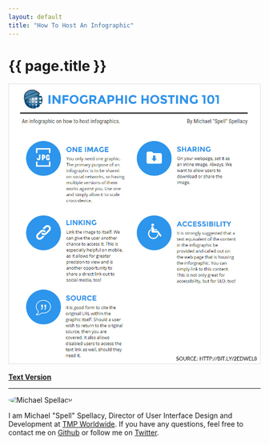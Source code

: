 ```yaml
---
layout: default
title: "How To Host An Infographic"
---
```


# {{ page.title }}

[![](/assets/news/2016/infographic-hosting-101.jpg)](/assets/news/2016/infographic-hosting-101.jpg)

**[Text Version](how-to-host-an-infographic-text-only.html)**

<hr/>

<img src="https://www.gravatar.com/avatar/89e429d4a3effa9601cd19a851c0003e?s=200" alt="Michael Spellacy" style="width: 100px; height: 100px; border-radius: 50%;">

<p>I am Michael "Spell" Spellacy, Director of User Interface Design and Development at <a href="http://www.tmp.com/">TMP Worldwide</a>. If you have any questions, feel free to contact me on <a href="https://github.com/michaelspellacy">Github</a> or follow me on <a href="https://twitter.com/spellacy">Twitter</a>.</p>